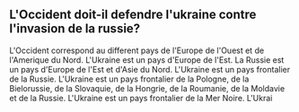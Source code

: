## L'Occident doit-il defendre l'ukraine contre l'invasion de la russie?

L'Occident correspond au different pays de l'Europe de l'Ouest et de l'Amerique du Nord. L'Ukraine est un pays d'Europe de l'Est. La Russie est un pays d'Europe de l'Est et d'Asie du Nord. L'Ukraine est un pays frontalier de la Russie. L'Ukraine est un pays frontalier de la Pologne, de la Bielorussie, de la Slovaquie, de la Hongrie, de la Roumanie, de la Moldavie et de la Russie. L'Ukraine est un pays frontalier de la Mer Noire. L'Ukrai 